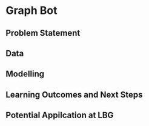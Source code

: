 # Graph Bot 

## Problem Statement

## Data

## Modelling 

## Learning Outcomes and Next Steps 

## Potential Appilcation at LBG